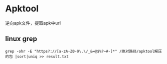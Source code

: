# Apktool

逆向apk文件，提取apk中url

## linux grep

```
grep -ohr -E "https?://[a-zA-Z0-9\.\/_&=@$%?~#-]*" /绝对路径/apktool解压的包 |sort|uniq >> result.txt
```
